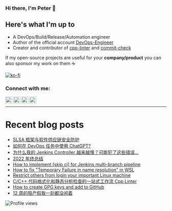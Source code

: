 ### Hi there, I'm Peter 👋

<!-- ![GitHub stats](https://github-readme-stats.vercel.app/api?username=shenxianpeng&show_icons=true&&theme=default&count_private=true&&include_all_commits=true) -->

## Here's what I'm up to

* A DevOps/Build/Release/Automation engineer
* Author of the official account [DevOps-Engineer][wechat] 
* Creator and contributor of [cpp-linter][cpp-linter] and [commit-check][commit-check]

If my open-source projects are useful for your **company/product** you can also sponsor my work on them ☕

[![ko-fi](https://ko-fi.com/img/githubbutton_sm.svg)](https://ko-fi.com/H2H85WC9L)
<!-- <img alt="shenxianpeng | WeChat" src="https://github.com/shenxianpeng/blog/blob/master/source/about/index/qrcode.png" /> -->
 
### Connect with me:

[<img align="left" alt="shenxianpeng | Blogger" width="22px" src="https://cdn.jsdelivr.net/npm/simple-icons@3.13.0/icons/blogger.svg" />][blogger] 
[<img align="left" alt="shenxianpeng | ZhiHu" width="22px" src="https://cdn.jsdelivr.net/npm/simple-icons@3.13.0/icons/zhihu.svg" />][zhihu]
[<img align="left" alt="shenxianpeng | Gmail" width="22px" src="https://cdn.jsdelivr.net/npm/simple-icons@3.13.0/icons/gmail.svg" />][gmail]
[<img align="left" alt="shenxianpeng | LinkedIn" width="22px" src="https://cdn.jsdelivr.net/npm/simple-icons@3.13.0/icons/linkedin.svg" />][linkedin] 

<!-- [<img alt="shenxianpeng | PayPal" width="20px" src="https://www.svgrepo.com/show/354170/paypal.svg" />][paypal] -->

<!-- [<img align="left" alt="shenxianpeng | Wechat" width="25px" src="https://cdn.jsdelivr.net/npm/simple-icons@3.13.0/icons/wechat.svg" />][wechat] -->
<!-- [<img align="left" alt="shenxianpeng | DEV" width="30px" src="https://cdn.jsdelivr.net/npm/simple-icons@3.13.0/icons/dev-dot-to.svg" />][dev.to] -->

<br />

---

# Recent blog posts

<!-- BLOG-POST-LIST:START -->
- [SLSA 框架与软件供应链安全防护](https://shenxianpeng.github.io/2023/03/slsa/)
- [如何在 DevOps 任务中使用 ChatGPT?](https://shenxianpeng.github.io/2023/02/chatgpt-for-devops/)
- [为什么我的 Jenkins Controller 越来越慢？可能犯了这些错误...](https://shenxianpeng.github.io/2023/02/pipeline-best-practices/)
- [2022 年终总结](https://shenxianpeng.github.io/2022/12/2022-summary/)
- [How to implement [skip ci] for Jenkins multi-branch pipeline](https://shenxianpeng.github.io/2022/10/jenkins-skip-ci/)
- [How to fix &quot;Temporary Failure in name resolution&quot; in WSL](https://shenxianpeng.github.io/2022/09/fix-wsl-networking-issue/)
- [Restrict others from login your important Linux machine](https://shenxianpeng.github.io/2022/09/restrict-connect-server/)
- [C/C++ 代码格式化和静态分析检查的一站式工作流 Cpp Linter](https://shenxianpeng.github.io/2022/08/cpp-linter/)
- [How to create GPG keys and add to GitHub](https://shenxianpeng.github.io/2022/07/create-gpg-keys/)
- [12 周的陪产假我一刻都没闲着](https://shenxianpeng.github.io/2022/06/vacation-weekly-report/)
<!-- BLOG-POST-LIST:END -->

[blogger]: https://shenxianpeng.github.io/
[zhihu]: https://www.zhihu.com/people/shenxianpeng
[wechat]: https://github.com/shenxianpeng/blog/blob/master/source/about/index/qrcode.jpg?raw=true
[linkedin]: https://www.linkedin.com/in/xianpeng-shen/
[gmail]: mailto:xianpeng.shen@gmail.com
[paypal]: https://www.paypal.me/shenxianpeng
[dev.to]: https://dev.to/shenxianpeng
[cpp-linter]: https://github.com/cpp-linter
[commit-check]: https://github.com/commit-check

 ![Profile views](https://gpvc.arturio.dev/shenxianpeng)
 
